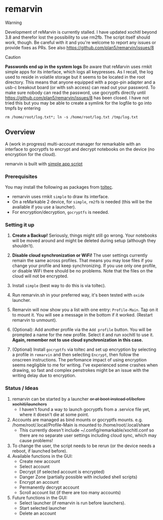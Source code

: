 # remarvin

> [!Warning]
> Development of reMarvin is currently stalled. I have updated xochitl beyond 3.8 and therefor lost the possibility to use rm2fb.
> The script itself should work, though. Be careful with it and you're welcome to report any issues or provide fixes as PRs.
> See also https://github.com/plan5/remarvin/issues/8

> [!Caution]
> **Passwords end up in the system logs**
> Be aware that reMarvin uses rmkit simple apps for its interface, which logs all keypresses.
> As I recall, the log used to reside in volatile storage but it seems to be located in the root directory.
> This means that anyone equipped with a pogo-pin adapter and a usb-c breakout board (or with ssh access) can read out your password.
> To make sure nobody can read the password, use gocryptfs directly until https://github.com/plan5/remarvin/issues/8 has been closed.
> I have not tried this but you may be able to create a symlink for the logfile to go into tmpfs by entering

``rm /home/root/log.txt*; ln -s /home/root/log.txt /tmp/log.txt``


## Overview
A (work in progress) multi-account manager for remarkable with an interface to gocryptfs to encrypt and decrypt notebooks on the device (no encryption for the cloud).

remarvin is built with [simple app script](https://rmkit.dev/apps/sas)

### Prerequisites
You may install the following as packages from [toltec](https://github.com/toltec-dev/toltec).
* remarvin uses rmkit `simple` to draw its interface.
* On a reMarkable 2 device, for `simple`, `rm2fb` is needed (this will be the available if you use a launcher).
* For encryption/decryption, `gocryptfs` is needed.

### Setting it up
1. **Create a Backup!** Seriously, things might still go wrong.
Your notebooks will be moved around and might be deleted during setup (although they shouldn't).

2. **Disable cloud synchronization or WiFi!** The user settings currently remain the same across profiles. That means you may lose files if you change your profile and keep synchronizing. If you use only one profile, or disable WiFi there should be no problems. Note that the files on the cloud will not be encrypted.

3. Install `simple` (best way to do this is via toltec).

4. Run remarvin.sh in your preferred way, it's been tested with `oxide` launcher.

5. Remarvin will now show you a list with one entry: `Profile-Main`. Tap on it to mount it. You will see a message in the bottom if it worked. (Restart remarvin to unmount).

6. (Optional): Add another profile via the `Add profile` button. You will be prompted a name for the new profile. Select it and run xochitl to use it. **Again, remember not to use cloud synchronization in this case.**

7. (Optional) Install `gocryptfs` via toltec and set up encryption by selecting a profile in `remarvin` and then selecting `Encrypt`, then follow the onscreen instructions. The perfomance impact of using encryption seems negligible to me for writing. I've experienced some crashes when drawing, so fast and complex penstrokes might be an issue with the writing delay due to encryption. 

### Status / Ideas
1. remarvin can be started by a launcher ~~or at boot instead of/before xochitl/launchers~~
    * I haven't found a way to launch gocryptfs from a .service file yet, where it doesn't die at some point.
3. Accounts are managed as bind mounts or gocryptfs mounts. e.g. /home/root/.local/Profile-Main is mounted to /home/root/.local/share
    * This currently doesn't include ~/.config/remarkable/xochitl.conf so there are no separate user settings including cloud sync, which may cause problems!
4. To change the user, the script needs to be rerun (or the device needs a reboot, if launched before).
5. Available functions in the GUI:
    * Create new account
    * Select account
    * Decrypt (if selected account is encrypted)
    * Danger Zone (partially possible with included shell scripts)
    * Encrypt an account
    * Permanently decrypt account
    * Scroll account list (if there are too many accounts)
6. Future functions in the GUI:
    * Select launcher (if remarvin is run before launchers).
    * Start selected launcher
    * Delete an account

